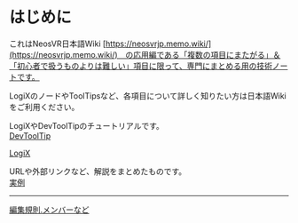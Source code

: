 # はじめに

これはNeosVR日本語Wiki [https://neosvrjp.memo.wiki/](https://neosvrjp.memo.wiki/)　の応用編である「複数の項目にまたがる」＆「初心者で扱うものよりは難しい」項目に限って、専門にまとめる用の技術ノートです。

LogiXのノードやToolTipsなど、各項目について詳しく知りたい方は日本語Wikiをご利用ください。
  
  
LogiXやDevToolTipのチュートリアルです。  
[DevToolTip](chtoriaru/devtool.md)  
  
[LogiX](chtoriaru/logix.md)  
  
  
URLや外部リンクなど、解説をまとめたものです。  
[実例](shi-li/jiturei.md)  
  
  
  
----
[編集規則.メンバーなど](docs/contributing.md)



